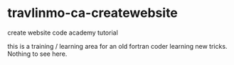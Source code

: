 # travlinmo-ca-createwebsite
create website code academy tutorial

this is a training / learning area for an old fortran coder learning new tricks. Nothing to see here.
